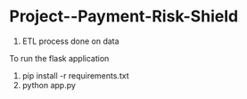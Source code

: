 # Project--Payment-Risk-Shield

1. ETL process done on data

To run the flask application <br>
1. pip install -r requirements.txt <br>
2. python app.py  <br>
